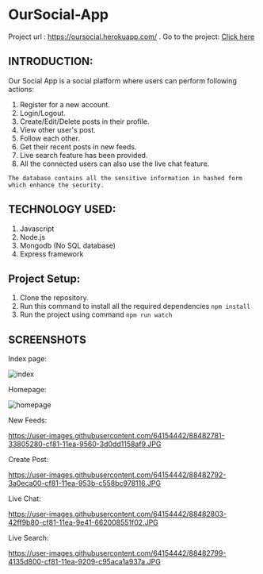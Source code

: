 # OurSocial-App

Project url : https://oursocial.herokuapp.com/ .
Go to the project: [Click here](https://oursocial.herokuapp.com/)

## INTRODUCTION:
Our Social App is a social platform where users can perform following actions:
1. Register for a new account.
2. Login/Logout.
3. Create/Edit/Delete posts in their profile.
4. View other user's post.
5. Follow each other.
6. Get their recent posts in new feeds.
7. Live search feature has been provided.
8. All the connected users can also use the live chat feature.

```The database contains all the sensitive information in hashed form which enhance the security.```

## TECHNOLOGY USED:
1. Javascript 
2. Node.js 
3. Mongodb (No SQL database)
4. Express framework

## Project Setup:
1. Clone the repository.
2. Run this command to install all the required dependencies ```npm install```
3. Run the project using command ```npm run watch```

## SCREENSHOTS
Index page:

![index](https://user-images.githubusercontent.com/64154442/88482769-26fbfa00-cf81-11ea-8774-b76b8b34c1d9.JPG)


Homepage:

![homepage](https://{user-images.githubusercontent.com/64154442/88482776-2feccb80-cf81-11ea-855a-f0f88dd1c9a8.JPG})


New Feeds:

https://user-images.githubusercontent.com/64154442/88482781-33805280-cf81-11ea-9560-3d0dd1158af9.JPG


Create Post:

https://user-images.githubusercontent.com/64154442/88482792-3a0eca00-cf81-11ea-953b-c558bc978116.JPG


Live Chat:

https://user-images.githubusercontent.com/64154442/88482803-42ff9b80-cf81-11ea-9e41-662008551f02.JPG


Live Search:

https://user-images.githubusercontent.com/64154442/88482799-4135d800-cf81-11ea-9209-c95aca1a937a.JPG
